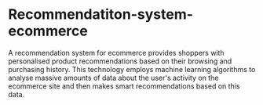 # Recommendatiton-system-ecommerce
A recommendation system for ecommerce provides shoppers with personalised product recommendations based on their browsing and purchasing history. This technology employs machine learning algorithms to analyse massive amounts of data about the user's activity on the ecommerce site and then makes smart recommendations based on this data.
